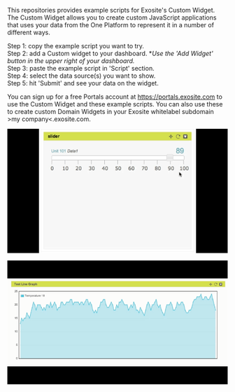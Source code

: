 This repositories provides example scripts for Exosite's Custom Widget. The Custom Widget allows you to create custom JavaScript applications that uses your data from the One Platform to represent it in a number of different ways.

Step 1: copy the example script you want to try.  
Step 2: add a Custom widget to your dashboard. **Use the 'Add Widget' button in the upper right of your dashboard.*  
Step 3: paste the example script in 'Script' section.  
Step 4: select the data source(s) you want to show.  
Step 5: hit 'Submit' and see your data on the widget.  

You can sign up for a free Portals account at https://portals.exosite.com to use the Custom Widget and these example scripts. You can also use these to create custom Domain Widgets in your Exosite whitelabel subdomain >my company<.exosite.com.

![image](readme_images/slider.gif)

![image](readme_images/realtime_graph.gif)
